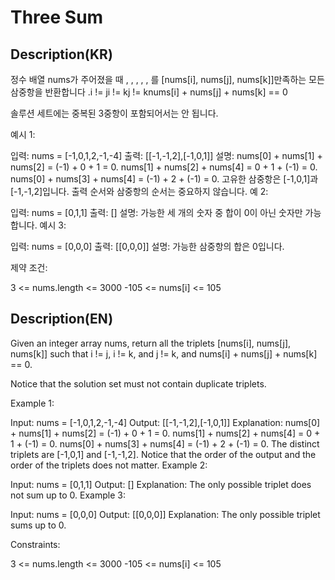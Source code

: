 # Three Sum 

## Description(KR)

정수 배열 nums가 주어졌을 때 , , , , , 를 [nums[i], nums[j], nums[k]]만족하는 모든 삼중항을 반환합니다 .i != ji != kj != knums[i] + nums[j] + nums[k] == 0

솔루션 세트에는 중복된 3중항이 포함되어서는 안 됩니다.



예시 1:

입력: nums = [-1,0,1,2,-1,-4]
출력: [[-1,-1,2],[-1,0,1]]
설명:
nums[0] + nums[1] + nums[2] = (-1) + 0 + 1 = 0.
nums[1] + nums[2] + nums[4] = 0 + 1 + (-1) = 0.
nums[0] + nums[3] + nums[4] = (-1) + 2 + (-1) = 0.
고유한 삼중항은 [-1,0,1]과 [-1,-1,2]입니다.
출력 순서와 삼중항의 순서는 중요하지 않습니다.
예 2:

입력: nums = [0,1,1]
출력: []
설명: 가능한 세 개의 숫자 중 합이 0이 아닌 숫자만 가능합니다.
예시 3:

입력: nums = [0,0,0]
출력: [[0,0,0]]
설명: 가능한 삼중항의 합은 0입니다.


제약 조건:

3 <= nums.length <= 3000
-105 <= nums[i] <= 105

## Description(EN)

Given an integer array nums, return all the triplets [nums[i], nums[j], nums[k]] such that i != j, i != k, and j != k, and nums[i] + nums[j] + nums[k] == 0.

Notice that the solution set must not contain duplicate triplets.



Example 1:

Input: nums = [-1,0,1,2,-1,-4]
Output: [[-1,-1,2],[-1,0,1]]
Explanation:
nums[0] + nums[1] + nums[2] = (-1) + 0 + 1 = 0.
nums[1] + nums[2] + nums[4] = 0 + 1 + (-1) = 0.
nums[0] + nums[3] + nums[4] = (-1) + 2 + (-1) = 0.
The distinct triplets are [-1,0,1] and [-1,-1,2].
Notice that the order of the output and the order of the triplets does not matter.
Example 2:

Input: nums = [0,1,1]
Output: []
Explanation: The only possible triplet does not sum up to 0.
Example 3:

Input: nums = [0,0,0]
Output: [[0,0,0]]
Explanation: The only possible triplet sums up to 0.


Constraints:

3 <= nums.length <= 3000
-105 <= nums[i] <= 105